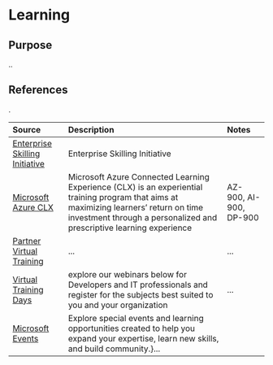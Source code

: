 # Learning

## Purpose

..

## References
.

Source | Description | Notes
:----- | :-----  | :-----
[Enterprise Skilling Initiative](esi.microsoft.com)|Enterprise Skilling Initiative|
[Microsoft Azure CLX](https://clx.cloudevents.ai/events/39366311-ad15-4b90-9364-0252213842fa)|Microsoft Azure Connected Learning Experience (CLX) is an experiential training program that aims at maximizing learners’ return on time investment through a personalized and prescriptive learning experience| AZ-900, AI-900, DP-900
[Partner Virtual Training](https://partner.microsoft.com/en-US/training/virtual-training-series#/)|...|...
[Virtual Training Days](https://www.microsoft.com/en-ie/training-days)| explore our webinars below for Developers and IT professionals and register for the subjects best suited to you and your organization |...
[Microsoft Events](https://events.microsoft.com/)|Explore special events and learning opportunities created to help you expand your expertise, learn new skills, and build community.}...


